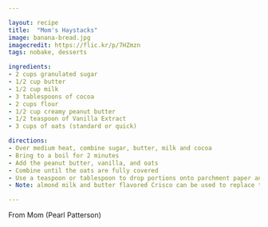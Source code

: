 ```yaml
---

layout: recipe
title:  "Mom's Haystacks"
image: banana-bread.jpg
imagecredit: https://flic.kr/p/7HZmzn
tags: nobake, desserts

ingredients:
- 2 cups granulated sugar
- 1/2 cup butter
- 1/2 cup milk
- 3 tablespoons of cocoa
- 2 cups flour
- 1/2 cup creamy peanut butter 
- 1/2 teaspoon of Vanilla Extract
- 3 cups of oats (standard or quick)

directions:
- Over medium heat, combine sugar, butter, milk and cocoa 
- Bring to a boil for 2 minutes
- Add the peanut butter, vanilla, and oats
- Combine until the oats are fully covered
- Use a teaspoon or tablespoon to drop portions onto parchment paper and let cool
- Note: almond milk and butter flavored Crisco can be used to replace the butter and milk for lactose intolerence

---
```


From Mom (Pearl Patterson)
